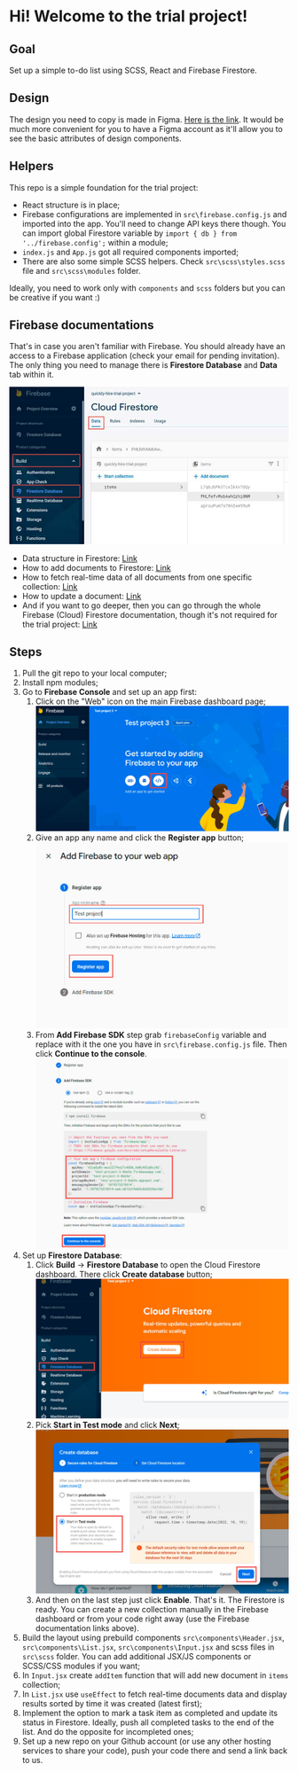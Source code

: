 # Hi! Welcome to the trial project!

## Goal

Set up a simple to-do list using SCSS, React and Firebase Firestore.

## Design

The design you need to copy is made in Figma. [Here is the link](https://www.figma.com/file/xNg3xuuIXCcL2twwsrbob2/Quickly-Hire%3A-Trial-Project?node-id=1%3A5). It would be much more convenient for you to have a Figma account as it'll allow you to see the basic attributes of design components.

## Helpers

This repo is a simple foundation for the trial project:

-   React structure is in place;
-   Firebase configurations are implemented in `src\firebase.config.js` and imported into the app. You'll need to change API keys there though. You can import global Firestore variable by `import { db } from '../firebase.config';` within a module;
-   `index.js` and `App.js` got all required components imported;
-   There are also some simple SCSS helpers. Check `src\scss\styles.scss` file and `src\scss\modules` folder.

Ideally, you need to work only with `components` and `scss` folders but you can be creative if you want :)

## Firebase documentations

That's in case you aren't familiar with Firebase. You should already have an access to a Firebase application (check your email for pending invitation). The only thing you need to manage there is **Firestore Database** and **Data** tab within it.

![alt text](https://github.com/GoWP/trial-project/blob/master/github/FirebaseFirestore.JPG?raw=true)

-   Data structure in Firestore: [Link](https://firebase.google.com/docs/firestore/data-model)
-   How to add documents to Firestore: [Link](https://firebase.google.com/docs/firestore/manage-data/add-data?hl=en&authuser=0#add_a_document)
-   How to fetch real-time data of all documents from one specific collection: [Link](https://firebase.google.com/docs/firestore/query-data/listen?hl=en&authuser=0#listen_to_multiple_documents_in_a_collection)
-   How to update a document: [Link](https://firebase.google.com/docs/firestore/manage-data/add-data?hl=en&authuser=0#update-data)
-   And if you want to go deeper, then you can go through the whole Firebase (Cloud) Firestore documentation, though it's not required for the trial project: [Link](https://firebase.google.com/docs/firestore)

## Steps

1. Pull the git repo to your local computer;
2. Install npm modules;
3. Go to **Firebase Console** and set up an app first:
    1. Click on the "Web" icon on the main Firebase dashboard page;
       ![alt text](https://github.com/GoWP/trial-project/blob/master/github/FirebaseCreateApp1.jpg?raw=true)
    2. Give an app any name and click the **Register app** button;
       ![alt text](https://github.com/GoWP/trial-project/blob/master/github/FirebaseCreateApp2.jpg?raw=true)
    3. From **Add Firebase SDK** step grab `firebaseConfig` variable and replace with it the one you have in `src\firebase.config.js` file. Then click **Continue to the console**.
       ![alt text](https://github.com/GoWP/trial-project/blob/master/github/FirebaseCreateApp3.jpg?raw=true)
4. Set up **Firestore Database**:
    1. Click **Build** -> **Firestore Database** to open the Cloud Firestore dashboard. There click **Create database** button;
       ![alt text](https://github.com/GoWP/trial-project/blob/master/github/FirebaseFirestore1.jpg?raw=true)
    2. Pick **Start in Test mode** and click **Next**;
       ![alt text](https://github.com/GoWP/trial-project/blob/master/github/FirebaseFirestore2.jpg?raw=true)
    3. And then on the last step just click **Enable**. That's it. The Firestore is ready. You can create a new collection manually in the Firebase dashboard or from your code right away (use the Firebase documentation links above).
5. Build the layout using prebuild components `src\components\Header.jsx`, `src\components\List.jsx`, `src\components\Input.jsx` and scss files in `src\scss` folder. You can add additional JSX/JS components or SCSS/CSS modules if you want;
6. In `Input.jsx` create `addItem` function that will add new document in `items` collection;
7. In `List.jsx` use `useEffect` to fetch real-time documents data and display results sorted by time it was created (latest first);
8. Implement the option to mark a task item as completed and update its status in Firestore. Ideally, push all completed tasks to the end of the list. And do the opposite for incompleted ones;
9. Set up a new repo on your Github account (or use any other hosting services to share your code), push your code there and send a link back to us.
